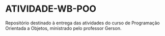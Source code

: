 # ATIVIDADE-WB-POO
Repositório destinado à entrega das atividades do curso de Programação Orientada a Objetos, ministrado pelo professor Gerson.
